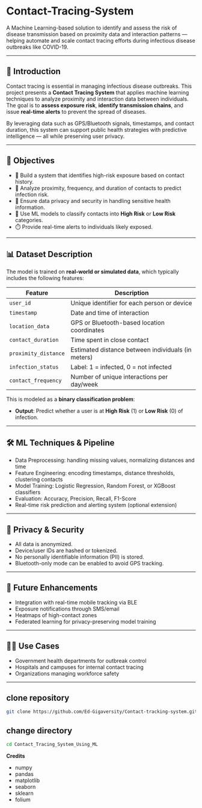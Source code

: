 
#  Contact-Tracing-System

A Machine Learning-based solution to identify and assess the risk of disease transmission based on proximity data and interaction patterns — helping automate and scale contact tracing efforts during infectious disease outbreaks like COVID-19.

---

## 📌 Introduction

Contact tracing is essential in managing infectious disease outbreaks. This project presents a **Contact Tracing System** that applies machine learning techniques to analyze proximity and interaction data between individuals. The goal is to **assess exposure risk**, **identify transmission chains**, and issue **real-time alerts** to prevent the spread of diseases.

By leveraging data such as GPS/Bluetooth signals, timestamps, and contact duration, this system can support public health strategies with predictive intelligence — all while preserving user privacy.

---

## 🎯 Objectives

- 🧠 Build a system that identifies high-risk exposure based on contact history.
- 📡 Analyze proximity, frequency, and duration of contacts to predict infection risk.
- 🔐 Ensure data privacy and security in handling sensitive health information.
- 🤖 Use ML models to classify contacts into **High Risk** or **Low Risk** categories.
- ⏱️ Provide real-time alerts to individuals likely exposed.

---

## 📊 Dataset Description

The model is trained on **real-world or simulated data**, which typically includes the following features:

| Feature              | Description                                         |
|----------------------|-----------------------------------------------------|
| `user_id`            | Unique identifier for each person or device         |
| `timestamp`          | Date and time of interaction                        |
| `location_data`      | GPS or Bluetooth-based location coordinates         |
| `contact_duration`   | Time spent in close contact                         |
| `proximity_distance` | Estimated distance between individuals (in meters)  |
| `infection_status`   | Label: 1 = infected, 0 = not infected               |
| `contact_frequency`  | Number of unique interactions per day/week          |

This is modeled as a **binary classification problem**:
- **Output**: Predict whether a user is at **High Risk** (1) or **Low Risk** (0) of infection.

---

## 🛠️ ML Techniques & Pipeline

- Data Preprocessing: handling missing values, normalizing distances and time
- Feature Engineering: encoding timestamps, distance thresholds, clustering contacts
- Model Training: Logistic Regression, Random Forest, or XGBoost classifiers
- Evaluation: Accuracy, Precision, Recall, F1-Score
- Real-time risk prediction and alerting system (optional extension)

---

## 🔐 Privacy & Security

- All data is anonymized.
- Device/user IDs are hashed or tokenized.
- No personally identifiable information (PII) is stored.
- Bluetooth-only mode can be enabled to avoid GPS tracking.


---

## 🚀 Future Enhancements

- Integration with real-time mobile tracking via BLE
- Exposure notifications through SMS/email
- Heatmaps of high-contact zones
- Federated learning for privacy-preserving model training

---

## 👨‍⚕️ Use Cases

- Government health departments for outbreak control
- Hospitals and campuses for internal contact tracing
- Organizations managing workforce safety

---

## clone repository
```bash
git clone https://github.com/Ed-Gigaversity/Contact-tracking-system.git
```

## change directory
```bash
cd Contact_Tracing_System_Using_ML
```
**Credits**
- numpy
- pandas
- matplotlib
- seaborn
- sklearn
- folium
